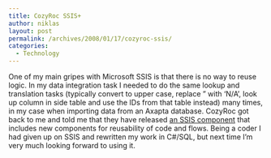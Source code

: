 ```yaml
---
title: CozyRoc SSIS+
author: niklas
layout: post
permalink: /archives/2008/01/17/cozyroc-ssis/
categories:
  - Technology
---
```

One of my main gripes with Microsoft SSIS is that there is no way to reuse logic. In my data integration task I needed to do the same lookup and translation tasks (typically convert to upper case, replace &#8221; with &#8216;N/A&#8217;, look up column in side table and use the IDs from that table instead) many times, in my case when importing data from an Axapta database. CozyRoc got back to me and told me that they have released [an SSIS component][1] that includes new components for reusability of code and flows. Being a coder I had given up on SSIS and rewritten my work in C#/SQL, but next time I&#8217;m very much looking forward to using it.

 [1]: http://cozyroc.wordpress.com/2007/12/17/cozyroc-ssis-12-beta-2-released/